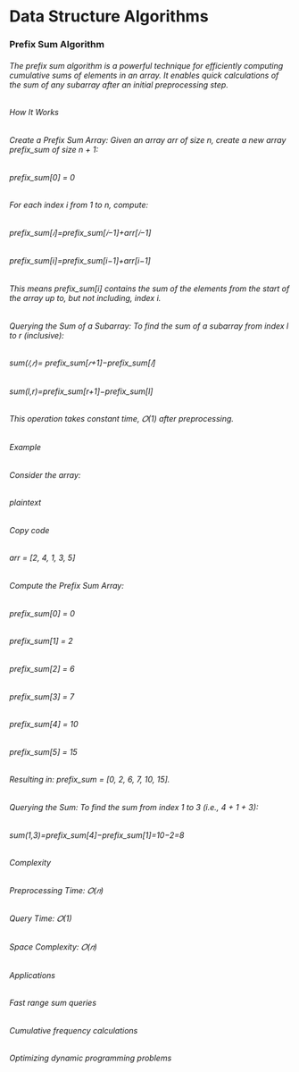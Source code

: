# Data Structure Algorithms

### Prefix Sum Algorithm
###### The prefix sum algorithm is a powerful technique for efficiently computing cumulative sums of elements in an array. It enables quick calculations of the sum of any subarray after an initial preprocessing step.

###### How It Works
###### Create a Prefix Sum Array: Given an array arr of size n, create a new array prefix_sum of size n + 1:

###### prefix_sum[0] = 0
###### For each index i from 1 to n, compute:
###### prefix_sum[𝑖]=prefix_sum[𝑖−1]+arr[𝑖−1]
###### prefix_sum[i]=prefix_sum[i−1]+arr[i−1]
###### This means prefix_sum[i] contains the sum of the elements from the start of the array up to, but not including, index i.

###### Querying the Sum of a Subarray: To find the sum of a subarray from index l to r (inclusive):

###### sum(𝑙,𝑟)= prefix_sum[𝑟+1]−prefix_sum[𝑙]
###### sum(l,r)=prefix_sum[r+1]−prefix_sum[l]
###### This operation takes constant time, 𝑂(1) after preprocessing.

###### Example
###### Consider the array:

###### plaintext
###### Copy code
###### arr = [2, 4, 1, 3, 5]
###### Compute the Prefix Sum Array:

###### prefix_sum[0] = 0
###### prefix_sum[1] = 2
###### prefix_sum[2] = 6
###### prefix_sum[3] = 7
###### prefix_sum[4] = 10
###### prefix_sum[5] = 15
###### Resulting in: prefix_sum = [0, 2, 6, 7, 10, 15].

###### Querying the Sum: To find the sum from index 1 to 3 (i.e., 4 + 1 + 3):

###### sum(1,3)=prefix_sum[4]−prefix_sum[1]=10−2=8
###### Complexity
###### Preprocessing Time: 𝑂(𝑛)
###### Query Time: 𝑂(1)
###### Space Complexity: 𝑂(𝑛)

###### Applications
###### Fast range sum queries
###### Cumulative frequency calculations
###### Optimizing dynamic programming problems
